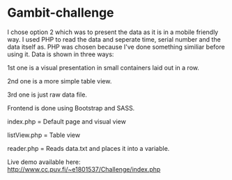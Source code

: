 # Gambit-challenge
I chose option 2 which was to present the data as it is in a mobile friendly way.
I used PHP to read the data and seperate time, serial number and the data itself as. PHP was chosen because I've done something similiar before using it. Data is shown in three ways:

1st one is a visual presentation in small containers laid out in a row.

2nd one is a more simple table view.

3rd one is just raw data file.

Frontend is done using Bootstrap and SASS.

index.php = Default page and visual view

listView.php = Table view

reader.php = Reads data.txt and places it into a variable.

Live demo available here: http://www.cc.puv.fi/~e1801537/Challenge/index.php
